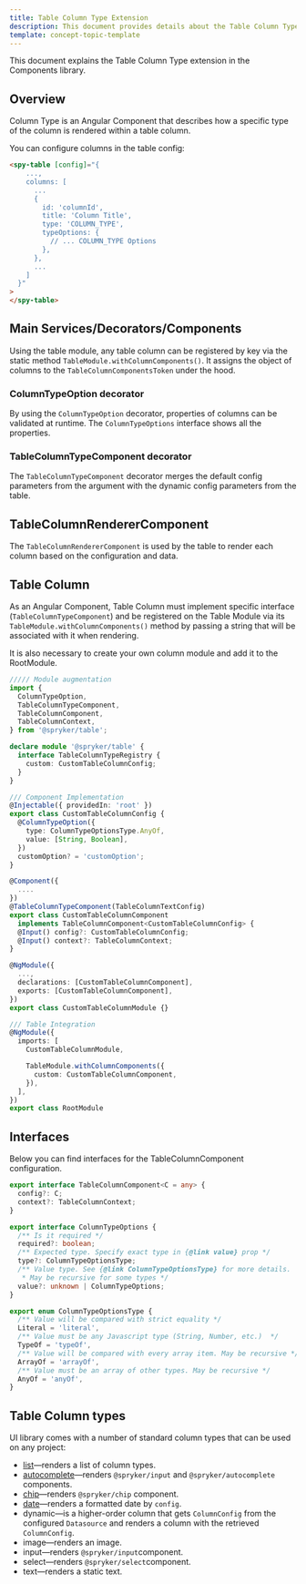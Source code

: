 ```yaml
---
title: Table Column Type Extension
description: This document provides details about the Table Column Type extension in the Components Library.
template: concept-topic-template
---
```


This document explains the Table Column Type extension in the Components library.

## Overview

Column Type is an Angular Component that describes how a specific type of the column is rendered within a table column.

You can configure columns in the table config:

```html
<spy-table [config]="{
    ...,
    columns: [
      ...
      {
        id: 'columnId',
        title: 'Column Title',
        type: 'COLUMN_TYPE',
        typeOptions: {
          // ... COLUMN_TYPE Options
        },
      },
      ...
    ]
  }"
>
</spy-table>
```

## Main Services/Decorators/Components

Using the table module, any table column can be registered by key via the static method `TableModule.withColumnComponents()`.
It assigns the object of columns to the `TableColumnComponentsToken` under the hood.

### ColumnTypeOption decorator

By using the `ColumnTypeOption` decorator, properties of columns can be validated at runtime. The `ColumnTypeOptions` interface shows all the properties.

### TableColumnTypeComponent decorator

The `TableColumnTypeComponent` decorator merges the default config parameters from the argument with the dynamic config parameters from the table.

## TableColumnRendererComponent

The `TableColumnRendererComponent` is used by the table to render each column based on the configuration and data.

## Table Column

As an Angular Component, Table Column must implement specific interface (`TableColumnTypeComponent`) and be registered on the Table Module via its `TableModule.withColumnComponents()` method by passing a string that will be associated with it when rendering.

It is also necessary to create your own column module and add it to the RootModule.

```ts
///// Module augmentation
import {
  ColumnTypeOption,
  TableColumnTypeComponent,
  TableColumnComponent,
  TableColumnContext,
} from '@spryker/table';

declare module '@spryker/table' {
  interface TableColumnTypeRegistry {
    custom: CustomTableColumnConfig;
  }
}

/// Component Implementation
@Injectable({ providedIn: 'root' })
export class CustomTableColumnConfig {
  @ColumnTypeOption({
    type: ColumnTypeOptionsType.AnyOf,
    value: [String, Boolean],
  })
  customOption? = 'customOption';
}

@Component({
  ....
})
@TableColumnTypeComponent(TableColumnTextConfig)
export class CustomTableColumnComponent
  implements TableColumnComponent<CustomTableColumnConfig> {
  @Input() config?: CustomTableColumnConfig;
  @Input() context?: TableColumnContext;
}

@NgModule({
  ...,
  declarations: [CustomTableColumnComponent],
  exports: [CustomTableColumnComponent],
})
export class CustomTableColumnModule {}

/// Table Integration
@NgModule({
  imports: [
    CustomTableColumnModule,

    TableModule.withColumnComponents({
      custom: CustomTableColumnComponent,
    }),
  ],
})
export class RootModule
```

## Interfaces

Below you can find interfaces for the TableColumnComponent configuration.

```ts
export interface TableColumnComponent<C = any> {
  config?: C;
  context?: TableColumnContext;
}

export interface ColumnTypeOptions {
  /** Is it required */
  required?: boolean;
  /** Expected type. Specify exact type in {@link value} prop */
  type?: ColumnTypeOptionsType;
  /** Value type. See {@link ColumnTypeOptionsType} for more details.
   * May be recursive for some types */
  value?: unknown | ColumnTypeOptions;
}

export enum ColumnTypeOptionsType {
  /** Value will be compared with strict equality */
  Literal = 'literal',
  /** Value must be any Javascript type (String, Number, etc.)  */
  TypeOf = 'typeOf',
  /** Value will be compared with every array item. May be recursive */
  ArrayOf = 'arrayOf',
  /** Value must be an array of other types. May be recursive */
  AnyOf = 'anyOf',
}
```


## Table Column types

UI library comes with a number of standard column types that can be used on any project:

- [list](/docs/marketplace/dev/front-end/table-design/table-column-types/table-column-type-list.html)—renders a list of column types.
- [autocomplete](/docs/marketplace/dev/front-end/table-design/table-column-types/table-column-type-autocomplete.html)—renders `@spryker/input` and `@spryker/autocomplete` components.
- [chip](/docs/marketplace/dev/front-end/table-design/table-column-types/table-column-type-chip.html)—renders `@spryker/chip` component.
- [date](/docs/marketplace/dev/front-end/table-design/table-column-types/table-column-type-date.html)—renders a formatted date by `config`.
- dynamic—is a higher-order column that gets `ColumnConfig` from the configured `Datasource` and renders a column with the retrieved `ColumnConfig`.
- image—renders an image.
- input—renders `@spryker/input`component.
- select—renders `@spryker/select`component.
- text—renders a static text.

